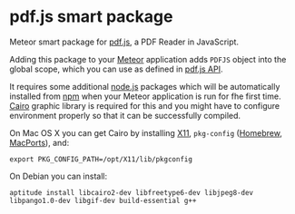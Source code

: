 pdf.js smart package
====================

Meteor smart package for [pdf.js](https://github.com/mozilla/pdf.js), a PDF Reader in JavaScript.

Adding this package to your [Meteor](http://www.meteor.com/) application adds `PDFJS` object into the global scope,
which you can use as defined in [pdf.js API](https://github.com/mozilla/pdf.js/blob/master/src/api.js).

It requires some additional [node.js](http://nodejs.org/) packages which will be automatically installed
from [npm](http://nodejs.org/) when your Meteor application is run for fhe first time.
[Cairo](http://cairographics.org/) graphic library is required for this and you
might have to configure environment properly so that it can be successfully compiled.

On Mac OS X you can get Cairo by installing [X11](http://xquartz.macosforge.org/), `pkg-config`
([Homebrew](http://brew.sh/), [MacPorts](https://www.macports.org/)), and:

    export PKG_CONFIG_PATH=/opt/X11/lib/pkgconfig

On Debian you can install:

    aptitude install libcairo2-dev libfreetype6-dev libjpeg8-dev libpango1.0-dev libgif-dev build-essential g++

